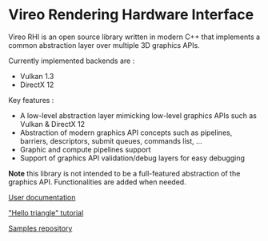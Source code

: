 # Vireo Rendering Hardware Interface

Vireo RHI is an open source library written in modern C++ that implements a common abstraction layer over multiple 3D graphics APIs.

Currently implemented backends are :
- Vulkan 1.3
- DirectX 12

Key features :
- A low-level abstraction layer mimicking low-level graphics APIs such as Vulkan & DirectX 12
- Abstraction of modern graphics API concepts such as pipelines, barriers, descriptors, submit queues, commands list, ...
- Graphic and compute pipelines support
- Support of graphics API validation/debug layers for easy debugging

**Note** this library is not intended to be a full-featured abstraction of the graphics API.
Functionalities are added when needed.

[User documentation](https://henrimichelon.github.io/Vireo/)

["Hello triangle" tutorial](https://henrimichelon.github.io/Vireo/md_001_tutorial_triangle.html)

[Samples repository](https://github.com/HenriMichelon/vireo_samples)